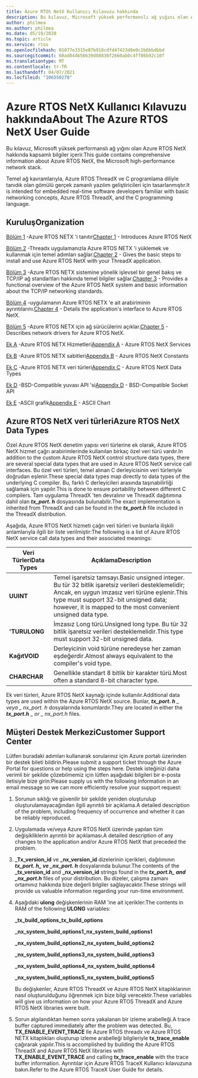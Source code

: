 ```yaml
---
title: Azure RTOS NetX Kullanıcı Kılavuzu hakkında
description: Bu kılavuz, Microsoft yüksek performanslı ağ yığını olan Azure RTOS NetX hakkında kapsamlı bilgiler içerir.
author: philmea
ms.author: philmea
ms.date: 05/19/2020
ms.topic: article
ms.service: rtos
ms.openlocfilehash: 01077e3315e87b918cdfd47423d8e0c1b6bbdbbd
ms.sourcegitcommit: 60ad844b58639d88830f2660ab0c4ff86b92c10f
ms.translationtype: MT
ms.contentlocale: tr-TR
ms.lasthandoff: 04/07/2021
ms.locfileid: "106550278"
---
```

# <a name="about-the-azure-rtos-netx-user-guide"></a><span data-ttu-id="8f85a-103">Azure RTOS NetX Kullanıcı Kılavuzu hakkında</span><span class="sxs-lookup"><span data-stu-id="8f85a-103">About The Azure RTOS NetX User Guide</span></span>

<span data-ttu-id="8f85a-104">Bu kılavuz, Microsoft yüksek performanslı ağ yığını olan Azure RTOS NetX hakkında kapsamlı bilgiler içerir.</span><span class="sxs-lookup"><span data-stu-id="8f85a-104">This guide contains comprehensive information about Azure RTOS NetX, the Microsoft high-performance network stack.</span></span>

<span data-ttu-id="8f85a-105">Temel ağ kavramlarıyla, Azure RTOS ThreadX ve C programlama diliyle tanıdık olan gömülü gerçek zamanlı yazılım geliştiricileri için tasarlanmıştır.</span><span class="sxs-lookup"><span data-stu-id="8f85a-105">It is intended for embedded real-time software developers familiar with basic networking concepts, Azure RTOS ThreadX, and the C programming language.</span></span>

## <a name="organization"></a><span data-ttu-id="8f85a-106">Kuruluş</span><span class="sxs-lookup"><span data-stu-id="8f85a-106">Organization</span></span>

<span data-ttu-id="8f85a-107">[Bölüm 1](chapter1.md) -Azure RTOS NETX 'i tanıtır</span><span class="sxs-lookup"><span data-stu-id="8f85a-107">[Chapter 1](chapter1.md) - Introduces Azure RTOS NetX</span></span>

<span data-ttu-id="8f85a-108">[Bölüm 2](chapter2.md) -Threadx uygulamanızla Azure RTOS NETX 'i yüklemek ve kullanmak için temel adımları sağlar.</span><span class="sxs-lookup"><span data-stu-id="8f85a-108">[Chapter 2](chapter2.md) - Gives the basic steps to install and use Azure RTOS NetX with your ThreadX application.</span></span>

<span data-ttu-id="8f85a-109">[Bölüm 3](chapter3.md) -Azure RTOS NETX sistemine yönelik işlevsel bir genel bakış ve TCP/IP ağ standartları hakkında temel bilgiler sağlar.</span><span class="sxs-lookup"><span data-stu-id="8f85a-109">[Chapter 3](chapter3.md) - Provides a functional overview of the Azure RTOS NetX system and basic information about the TCP/IP networking standards.</span></span>

<span data-ttu-id="8f85a-110">[Bölüm 4](chapter4.md) -uygulamanın Azure RTOS NETX 'e ait arabiriminin ayrıntılarını.</span><span class="sxs-lookup"><span data-stu-id="8f85a-110">[Chapter 4](chapter4.md) - Details the application's interface to Azure RTOS NetX.</span></span>

<span data-ttu-id="8f85a-111">[Bölüm 5](chapter5.md) -Azure RTOS NETX için ağ sürücülerini açıklar.</span><span class="sxs-lookup"><span data-stu-id="8f85a-111">[Chapter 5](chapter5.md) - Describes network drivers for Azure RTOS NetX.</span></span>

<span data-ttu-id="8f85a-112">[Ek A](appendix-a.md) -Azure RTOS NETX Hizmetleri</span><span class="sxs-lookup"><span data-stu-id="8f85a-112">[Appendix A](appendix-a.md) - Azure RTOS NetX Services</span></span>

<span data-ttu-id="8f85a-113">[Ek B](appendix-b.md) -Azure RTOS NETX sabitleri</span><span class="sxs-lookup"><span data-stu-id="8f85a-113">[Appendix B](appendix-b.md) - Azure RTOS NetX Constants</span></span>

<span data-ttu-id="8f85a-114">[Ek C](appendix-c.md) -Azure RTOS NETX veri türleri</span><span class="sxs-lookup"><span data-stu-id="8f85a-114">[Appendix C](appendix-c.md) - Azure RTOS NetX Data Types</span></span>

<span data-ttu-id="8f85a-115">[Ek D](appendix-d.md) -BSD-Compatible yuvası API 'si</span><span class="sxs-lookup"><span data-stu-id="8f85a-115">[Appendix D](appendix-d.md) - BSD-Compatible Socket API</span></span>

<span data-ttu-id="8f85a-116">[Ek E](appendix-e.md) -ASCII grafik</span><span class="sxs-lookup"><span data-stu-id="8f85a-116">[Appendix E](appendix-e.md) - ASCII Chart</span></span>

## <a name="azure-rtos-netx-data-types"></a><span data-ttu-id="8f85a-117">Azure RTOS NetX veri türleri</span><span class="sxs-lookup"><span data-stu-id="8f85a-117">Azure RTOS NetX Data Types</span></span>

<span data-ttu-id="8f85a-118">Özel Azure RTOS NetX denetim yapısı veri türlerine ek olarak, Azure RTOS NetX hizmet çağrı arabirimlerinde kullanılan birkaç özel veri türü vardır.</span><span class="sxs-lookup"><span data-stu-id="8f85a-118">In addition to the custom Azure RTOS NetX control structure data types, there are several special data types that are used in Azure RTOS NetX service call interfaces.</span></span> <span data-ttu-id="8f85a-119">Bu özel veri türleri, temel alınan C derleyicisinin veri türleriyle doğrudan eşlenir.</span><span class="sxs-lookup"><span data-stu-id="8f85a-119">These special data types map directly to data types of the underlying C compiler.</span></span> <span data-ttu-id="8f85a-120">Bu, farklı C derleyicileri arasında taşınabilirliği sağlamak için yapılır.</span><span class="sxs-lookup"><span data-stu-id="8f85a-120">This is done to ensure portability between different C compilers.</span></span> <span data-ttu-id="8f85a-121">Tam uygulama ThreadX 'ten devralınır ve ThreadX dağıtımına dahil olan ***tx_port. h*** dosyasında bulunabilir.</span><span class="sxs-lookup"><span data-stu-id="8f85a-121">The exact implementation is inherited from ThreadX and can be found in the ***tx_port.h*** file included in the ThreadX distribution.</span></span>

<span data-ttu-id="8f85a-122">Aşağıda, Azure RTOS NetX hizmeti çağrı veri türleri ve bunlarla ilişkili anlamlarıyla ilgili bir liste verilmiştir:</span><span class="sxs-lookup"><span data-stu-id="8f85a-122">The following is a list of Azure RTOS NetX service call data types and their associated meanings:</span></span>

| <span data-ttu-id="8f85a-123">Veri Türleri</span><span class="sxs-lookup"><span data-stu-id="8f85a-123">Data Types</span></span> | <span data-ttu-id="8f85a-124">Açıklama</span><span class="sxs-lookup"><span data-stu-id="8f85a-124">Description</span></span>  |
| --------- | ------------------------------------------------------------------------------------------------------------------------------------- |
| <span data-ttu-id="8f85a-125">**U**</span><span class="sxs-lookup"><span data-stu-id="8f85a-125">**UINT**</span></span>  | <span data-ttu-id="8f85a-126">Temel işaretsiz tamsayı.</span><span class="sxs-lookup"><span data-stu-id="8f85a-126">Basic unsigned integer.</span></span> <span data-ttu-id="8f85a-127">Bu tür 32 bitlik işaretsiz verileri desteklemelidir; Ancak, en uygun imzasız veri türüne eşlenir.</span><span class="sxs-lookup"><span data-stu-id="8f85a-127">This type must support 32-bit unsigned data; however, it is mapped to the most convenient unsigned data type.</span></span> |
| <span data-ttu-id="8f85a-128">**'TUR**</span><span class="sxs-lookup"><span data-stu-id="8f85a-128">**ULONG**</span></span> | <span data-ttu-id="8f85a-129">İmzasız Long türü.</span><span class="sxs-lookup"><span data-stu-id="8f85a-129">Unsigned long type.</span></span> <span data-ttu-id="8f85a-130">Bu tür 32 bitlik işaretsiz verileri desteklemelidir.</span><span class="sxs-lookup"><span data-stu-id="8f85a-130">This type must support 32-bit unsigned data.</span></span>                                                                      |
| <span data-ttu-id="8f85a-131">**Kağıt**</span><span class="sxs-lookup"><span data-stu-id="8f85a-131">**VOID**</span></span>  | <span data-ttu-id="8f85a-132">Derleyicinin void türüne neredeyse her zaman eşdeğerdir.</span><span class="sxs-lookup"><span data-stu-id="8f85a-132">Almost always equivalent to the compiler's void type.</span></span>                                                                                 |
| <span data-ttu-id="8f85a-133">**CHAR**</span><span class="sxs-lookup"><span data-stu-id="8f85a-133">**CHAR**</span></span>  | <span data-ttu-id="8f85a-134">Genellikle standart 8 bitlik bir karakter türü.</span><span class="sxs-lookup"><span data-stu-id="8f85a-134">Most often a standard 8-bit character type.</span></span>                                                                                           |

<span data-ttu-id="8f85a-135">Ek veri türleri, Azure RTOS NetX kaynağı içinde kullanılır.</span><span class="sxs-lookup"><span data-stu-id="8f85a-135">Additional data types are used within the Azure RTOS NetX source.</span></span> <span data-ttu-id="8f85a-136">Bunlar, ***tx_port. h** _ veya _ *_nx_port. h_** dosyalarında konumlardır.</span><span class="sxs-lookup"><span data-stu-id="8f85a-136">They are located in either the ***tx_port.h** _ or _ *_nx_port.h_** files.</span></span>

## <a name="customer-support-center"></a><span data-ttu-id="8f85a-137">Müşteri Destek Merkezi</span><span class="sxs-lookup"><span data-stu-id="8f85a-137">Customer Support Center</span></span>

<span data-ttu-id="8f85a-138">Lütfen buradaki adımları kullanarak sorularınız için Azure portalı üzerinden bir destek bileti bildirin.</span><span class="sxs-lookup"><span data-stu-id="8f85a-138">Please submit a support ticket through the Azure Portal for questions or help using the steps here.</span></span> <span data-ttu-id="8f85a-139">Destek isteğinizi daha verimli bir şekilde çözebilmemiz için lütfen aşağıdaki bilgileri bir e-posta iletisiyle bize girin:</span><span class="sxs-lookup"><span data-stu-id="8f85a-139">Please supply us with the following information in an email message so we can more efficiently resolve your support request:</span></span>

1. <span data-ttu-id="8f85a-140">Sorunun sıklığı ve güvenilir bir şekilde yeniden oluşturulup oluşturulamayacağından ilgili ayrıntılı bir açıklama.</span><span class="sxs-lookup"><span data-stu-id="8f85a-140">A detailed description of the problem, including frequency of occurrence and whether it can be reliably reproduced.</span></span>

2. <span data-ttu-id="8f85a-141">Uygulamada ve/veya Azure RTOS NetX üzerinde yapılan tüm değişikliklerin ayrıntılı bir açıklaması.</span><span class="sxs-lookup"><span data-stu-id="8f85a-141">A detailed description of any changes to the application and/or Azure RTOS NetX that preceded the problem.</span></span>

3. <span data-ttu-id="8f85a-142">**_Tx_version_id** ve **_nx_version_id** dizelerinin içerikleri, dağılımının **_tx_port. h_*_ ve _*_nx_port. h_** dosyalarında bulunur.</span><span class="sxs-lookup"><span data-stu-id="8f85a-142">The contents of the **_tx_version_id** and **_nx_version_id** strings found in the **_tx_port.h_*_ and _*_nx_port.h_** files of your distribution.</span></span> <span data-ttu-id="8f85a-143">Bu dizeler, çalışma zamanı ortamınız hakkında bize değerli bilgiler sağlayacaktır.</span><span class="sxs-lookup"><span data-stu-id="8f85a-143">These strings will provide us valuable information regarding your run-time environment.</span></span>

4. <span data-ttu-id="8f85a-144">Aşağıdaki **ulong** değişkenlerinin RAM 'ine ait içerikler:</span><span class="sxs-lookup"><span data-stu-id="8f85a-144">The contents in RAM of the following **ULONG** variables:</span></span>

    <span data-ttu-id="8f85a-145">**_tx_build_options**</span><span class="sxs-lookup"><span data-stu-id="8f85a-145">**_tx_build_options**</span></span>

    <span data-ttu-id="8f85a-146">**_nx_system_build_options1**</span><span class="sxs-lookup"><span data-stu-id="8f85a-146">**_nx_system_build_options1**</span></span>

    <span data-ttu-id="8f85a-147">**_nx_system_build_options2**</span><span class="sxs-lookup"><span data-stu-id="8f85a-147">**_nx_system_build_options2**</span></span>

    <span data-ttu-id="8f85a-148">**_nx_system_build_options3**</span><span class="sxs-lookup"><span data-stu-id="8f85a-148">**_nx_system_build_options3**</span></span>

    <span data-ttu-id="8f85a-149">**_nx_system_build_options4**</span><span class="sxs-lookup"><span data-stu-id="8f85a-149">**_nx_system_build_options4**</span></span>

    <span data-ttu-id="8f85a-150">**_nx_system_build_options5**</span><span class="sxs-lookup"><span data-stu-id="8f85a-150">**_nx_system_build_options5**</span></span>

    <span data-ttu-id="8f85a-151">Bu değişkenler, Azure RTOS ThreadX ve Azure RTOS NetX kitaplıklarının nasıl oluşturulduğunu öğrenmek için bize bilgi verecektir.</span><span class="sxs-lookup"><span data-stu-id="8f85a-151">These variables will give us information on how your Azure RTOS ThreadX and Azure RTOS NetX libraries were built.</span></span>

5. <span data-ttu-id="8f85a-152">Sorun algılandıktan hemen sonra yakalanan bir izleme arabelleği.</span><span class="sxs-lookup"><span data-stu-id="8f85a-152">A trace buffer captured immediately after the problem was detected.</span></span> <span data-ttu-id="8f85a-153">Bu, **TX_ENABLE_EVENT_TRACE** Ile Azure RTOS threadx ve Azure RTOS NETX kitaplıkları oluşturup izleme arabelleği bilgileriyle **tx_trace_enable** çağırarak yapılır.</span><span class="sxs-lookup"><span data-stu-id="8f85a-153">This is accomplished by building the Azure RTOS ThreadX and Azure RTOS NetX libraries with **TX_ENABLE_EVENT_TRACE** and calling **tx_trace_enable** with the trace buffer information.</span></span> <span data-ttu-id="8f85a-154">Ayrıntılar için Azure RTOS TraceX Kullanıcı kılavuzuna bakın.</span><span class="sxs-lookup"><span data-stu-id="8f85a-154">Refer to the Azure RTOS TraceX User Guide for details.</span></span>
